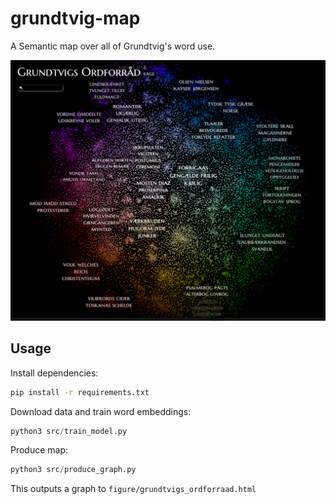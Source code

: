 # grundtvig-map
A Semantic map over all of Grundtvig's word use.

<img src="./figures/map_screenshot.png" width="800px" style="margin-left: auto;margin-right: auto;">

## Usage

Install dependencies:
```bash
pip install -r requirements.txt
```

Download data and train word embeddings:
```python
python3 src/train_model.py
```
Produce map:
```python
python3 src/produce_graph.py
```

This outputs a graph to `figure/grundtvigs_ordforraad.html`
